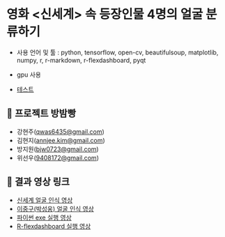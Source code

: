 # 영화 <신세계> 속 등장인물 4명의 얼굴 분류하기
- 사용 언어 및 툴 : python, tensorflow, open-cv, beautifulsoup, matplotlib, numpy, r, r-markdown, r-flexdashboard, pyqt
- gpu 사용

- [테스트](Project_BBB/code_zip/CNN/)

## :bread: 프로젝트 방밤빵
- 강현주(qwas6435@gmail.com)
- 김현지(annjee.kim@gmail.com)
- 방지원(bjw0723@gmail.com)
- 위선우(9408172@gmail.com)

## :movie_camera: 결과 영상 링크
- [신세계 얼굴 인식 영상](https://www.youtube.com/watch?v=fQkOxxWkw6Q&t=4s)
- [이중구(박성웅) 얼굴 인식 영상](https://www.youtube.com/watch?v=dOoFULN9N6w)
- [파이썬 exe 실행 영상](https://www.youtube.com/watch?v=yEPYEBJnF5s)
- [R-flexdashboard 실행 영상](https://www.youtube.com/watch?v=pOuHzCq-KIM)
